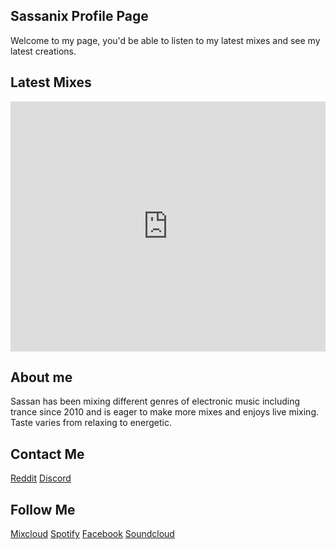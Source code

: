 
## Sassanix Profile Page

Welcome to my page, you'd be able to listen to my latest mixes and see my latest creations.

## Latest Mixes

<iframe width="100%" height="400" src="https://www.mixcloud.com/widget/iframe/?feed=%2FSassanix%2F" frameborder="0" ></iframe>

## About me

Sassan has been mixing different genres of electronic music including trance since 2010 and is eager to make more mixes and enjoys live mixing. Taste varies from relaxing to energetic.

## Contact Me

[Reddit](https://www.reddit.com/message/compose/?to=Sassanix) [Discord](Sassanix#0801)  

## Follow Me

[Mixcloud](http://mixcloud.com) [Spotify](https://open.spotify.com/user/sassanix?si=AXINLMyWTvCfRKCKaWUxTw) [Facebook](http://facebook.com/sassanix) [Soundcloud](http://soundcloud.com/sassanix)
